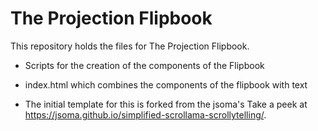 # The Projection Flipbook

This repository holds the files for The Projection Flipbook.

- Scripts for the creation of the components of the Flipbook
- index.html which combines the components of the flipbook with text


- The initial template for this is forked from the jsoma's Take a peek at https://jsoma.github.io/simplified-scrollama-scrollytelling/.